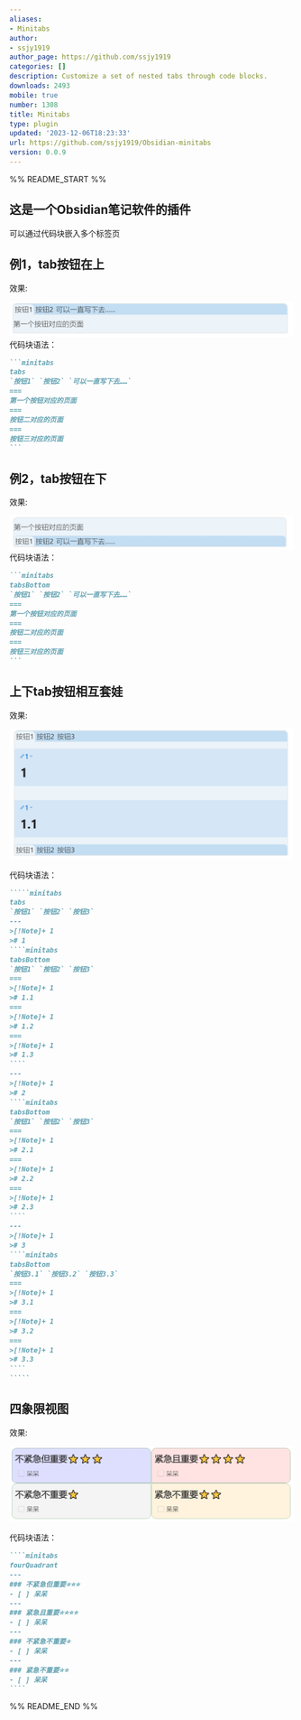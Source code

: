 ```yaml
---
aliases:
- Minitabs
author:
- ssjy1919
author_page: https://github.com/ssjy1919
categories: []
description: Customize a set of nested tabs through code blocks.
downloads: 2493
mobile: true
number: 1308
title: Minitabs
type: plugin
updated: '2023-12-06T18:23:33'
url: https://github.com/ssjy1919/Obsidian-minitabs
version: 0.0.9
---
```


%% README_START %%

## 这是一个Obsidian笔记软件的插件
可以通过代码块嵌入多个标签页

## 例1，tab按钮在上

效果: 

 ![Image 例一](https://raw.githubusercontent.com/ssjy1919/Obsidian-minitabs/HEAD/Screenshots/例一.png)
 代码块语法：
````md
```minitabs
tabs
`按钮1` `按钮2` `可以一直写下去……` 
===
第一个按钮对应的页面
===
按钮二对应的页面
===
按钮三对应的页面
```
````

## 例2，tab按钮在下

效果: 

 ![Image 例二](https://raw.githubusercontent.com/ssjy1919/Obsidian-minitabs/HEAD/Screenshots/例二.png)
 代码块语法：
````md
```minitabs
tabsBottom
`按钮1` `按钮2` `可以一直写下去……` 
===
第一个按钮对应的页面
===
按钮二对应的页面
===
按钮三对应的页面
```
````


## 上下tab按钮相互套娃


效果: 

 ![Image 例三](https://raw.githubusercontent.com/ssjy1919/Obsidian-minitabs/HEAD/Screenshots/例三.png)

 代码块语法：

``````md
`````minitabs
tabs
`按钮1` `按钮2` `按钮3` 
---
>[!Note]+ 1
># 1
````minitabs
tabsBottom
`按钮1` `按钮2` `按钮3` 
===
>[!Note]+ 1
># 1.1
===
>[!Note]+ 1
># 1.2
===
>[!Note]+ 1
># 1.3
````
---
>[!Note]+ 1
># 2
````minitabs
tabsBottom
`按钮1` `按钮2` `按钮3` 
===
>[!Note]+ 1
># 2.1
===
>[!Note]+ 1
># 2.2
===
>[!Note]+ 1
># 2.3
````
---
>[!Note]+ 1
># 3
````minitabs
tabsBottom
`按钮3.1` `按钮3.2` `按钮3.3` 
===
>[!Note]+ 1
># 3.1
===
>[!Note]+ 1
># 3.2
===
>[!Note]+ 1
># 3.3
````
`````
``````


## 四象限视图

效果: 

![四象限视图](https://raw.githubusercontent.com/ssjy1919/Obsidian-minitabs/HEAD/Screenshots/四象限视图.png)

 代码块语法：

 `````md
````minitabs
fourQuadrant
---
### 不紧急但重要⭐⭐⭐
- [ ] 呆呆
---
### 紧急且重要⭐⭐⭐⭐
- [ ] 呆呆
---
### 不紧急不重要⭐
- [ ] 呆呆
---
### 紧急不重要⭐⭐
- [ ] 呆呆
````
 `````

%% README_END %%